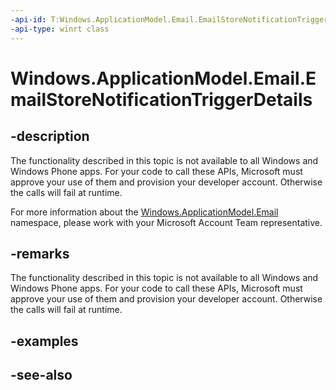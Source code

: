 ----api-id: T:Windows.ApplicationModel.Email.EmailStoreNotificationTriggerDetails
-api-type: winrt class
---<!-- Class syntax.public class EmailStoreNotificationTriggerDetails : Windows.ApplicationModel.Email.IEmailStoreNotificationTriggerDetails--># Windows.ApplicationModel.Email.EmailStoreNotificationTriggerDetails## -descriptionThe functionality described in this topic is not available to all Windows and Windows Phone apps. For your code to call these APIs, Microsoft must approve your use of them and provision your developer account. Otherwise the calls will fail at runtime.For more information about the [Windows.ApplicationModel.Email](windows_applicationmodel_email.md) namespace, please work with your Microsoft Account Team representative.## -remarksThe functionality described in this topic is not available to all Windows and Windows Phone apps. For your code to call these APIs, Microsoft must approve your use of them and provision your developer account. Otherwise the calls will fail at runtime.## -examples## -see-also